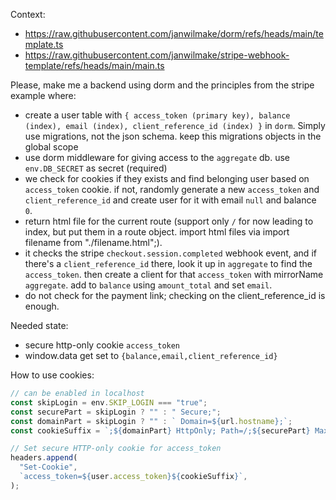 Context:

- https://raw.githubusercontent.com/janwilmake/dorm/refs/heads/main/template.ts
- https://raw.githubusercontent.com/janwilmake/stripe-webhook-template/refs/heads/main/main.ts

Please, make me a backend using dorm and the principles from the stripe example where:

- create a user table with `{ access_token (primary key), balance (index), email (index), client_reference_id (index) }` in `dorm`. Simply use migrations, not the json schema. keep this migrations objects in the global scope
- use dorm middleware for giving access to the `aggregate` db. use `env.DB_SECRET` as secret (required)
- we check for cookies if they exists and find belonging user based on `access_token` cookie. if not, randomly generate a new `access_token` and `client_reference_id` and create user for it with email `null` and balance `0`.
- return html file for the current route (support only `/` for now leading to index, but put them in a route object. import html files via import filename from "./filename.html";).
- it checks the stripe `checkout.session.completed` webhook event, and if there's a `client_reference_id` there, look it up in `aggregate` to find the `access_token`. then create a client for that `access_token` with mirrorName `aggregate`. add to `balance` using `amount_total` and set `email`.
- do not check for the payment link; checking on the client_reference_id is enough.

Needed state:

- secure http-only cookie `access_token`
- window.data get set to `{balance,email,client_reference_id}`

How to use cookies:

```ts
// can be enabled in localhost
const skipLogin = env.SKIP_LOGIN === "true";
const securePart = skipLogin ? "" : " Secure;";
const domainPart = skipLogin ? "" : ` Domain=${url.hostname};`;
const cookieSuffix = `;${domainPart} HttpOnly; Path=/;${securePart} Max-Age=34560000; SameSite=Lax`;

// Set secure HTTP-only cookie for access_token
headers.append(
  "Set-Cookie",
  `access_token=${user.access_token}${cookieSuffix}`,
);
```
